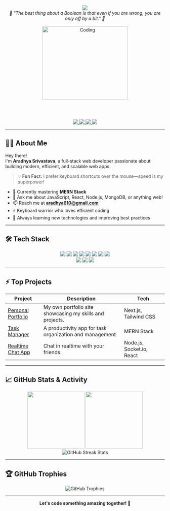 <!-- Banner Section -->
<div align="center">
  <img src="https://readme-typing-svg.herokuapp.com/?lines=👋+Welcome+to+my+GitHub!;I'm+Aradhya+Srivastava!&center=true&size=30&color=58a6ff">
</div>

<div align="center">
  <em>🚀 "The best thing about a Boolean is that even if you are wrong, you are only off by a bit." 🚀</em>
</div>

<br />

<!-- Profile & Socials -->
<div align="center">
  <img src="https://media.giphy.com/media/qgQUggAC3Pfv687qPC/giphy.gif" width="270" height="230" alt="Coding" />

  <br/><br/>
  
  <a href="https://github.com/aradhya-7-7">
    <img src="https://img.shields.io/github/followers/aradhya-7-7?style=social" />
  </a>
  <a href="https://instagram.com/aradhya.7" target="_blank">
    <img src="https://img.shields.io/badge/Instagram-E4405F?style=flat&logo=instagram&logoColor=white"/>
  </a>
  <a href="mailto:aradhya610@gmail.com">
    <img src="https://img.shields.io/badge/Gmail-D14836?style=flat&logo=gmail&logoColor=white"/>
  </a>
  <a href="https://www.linkedin.com/in/aradhya-srivastava" target="_blank">
    <img src="https://img.shields.io/badge/LinkedIn-0078d4?style=flat&logo=linkedin&logoColor=white"/>
  </a>
</div>

---

## 👨‍💻 About Me

Hey there!  
I'm **Aradhya Srivastava**, a full-stack web developer passionate about building modern, efficient, and scalable web apps.  
> 💡 **Fun Fact:** I prefer keyboard shortcuts over the mouse—speed is my superpower!

- 🔭 Currently mastering **MERN Stack**
- 💬 Ask me about JavaScript, React, Node.js, MongoDB, or anything web!
- 📫 Reach me at **aradhya610@gmail.com**
- ⚡ Keyboard warrior who loves efficient coding
- 🌱 Always learning new technologies and improving best practices

---

## 🛠️ Tech Stack

<div align="center">
  <img src="https://img.shields.io/badge/React-20232A?style=for-the-badge&logo=react&logoColor=61DAFB"/>
  <img src="https://img.shields.io/badge/Node.js-43853D?style=for-the-badge&logo=node.js&logoColor=white"/>
  <img src="https://img.shields.io/badge/Express.js-404D59?style=for-the-badge"/>
  <img src="https://img.shields.io/badge/MongoDB-4EA94B?style=for-the-badge&logo=mongodb&logoColor=white"/>
  <img src="https://img.shields.io/badge/TypeScript-007ACC?style=for-the-badge&logo=typescript&logoColor=white"/>
  <img src="https://img.shields.io/badge/Firebase-FFCA28?style=for-the-badge&logo=firebase&logoColor=black"/>
  <img src="https://img.shields.io/badge/Next.js-000000?style=for-the-badge&logo=next.js&logoColor=white"/>
  <img src="https://img.shields.io/badge/Tailwind_CSS-38B2AC?style=for-the-badge&logo=tailwind-css&logoColor=white"/>
  <br />
  <img src="https://img.shields.io/badge/Git-E44C30?style=for-the-badge&logo=git&logoColor=white"/>
  <img src="https://img.shields.io/badge/Linux-FCC624?style=for-the-badge&logo=linux&logoColor=black"/>
  <img src="https://img.shields.io/badge/VSCode-007ACC?style=for-the-badge&logo=visual-studio-code&logoColor=white"/>
</div>

---

## ⚡ Top Projects

| Project | Description | Tech |
|---------|-------------|------|
| [Personal Portfolio](https://github.com/aradhya-7-7/portfolio) | My own portfolio site showcasing my skills and projects. | Next.js, Tailwind CSS |
| [Task Manager](https://github.com/aradhya-7-7/task-manager) | A productivity app for task organization and management. | MERN Stack |
| [Realtime Chat App](https://github.com/aradhya-7-7/realtime-chat) | Chat in realtime with your friends. | Node.js, Socket.io, React |

---

## 📈 GitHub Stats & Activity

<div align="center">
  <img height="180em" src="https://github-readme-stats.vercel.app/api?username=aradhya-7-7&show_icons=true&theme=tokyonight&include_all_commits=true&count_private=true"/>
  <img height="180em" src="https://github-readme-stats.vercel.app/api/top-langs/?username=aradhya-7-7&layout=compact&langs_count=8&theme=tokyonight"/>
  <br/>
  <img src="https://github-readme-streak-stats.herokuapp.com/?user=aradhya-7-7&theme=tokyonight" alt="GitHub Streak Stats"/>
</div>

---

## 🏆 GitHub Trophies

<div align="center">
  <img src="https://github-profile-trophy.vercel.app/?username=aradhya-7-7&theme=darkhub&no-frame=true&column=7" alt="GitHub Trophies"/>
</div>

---

<p align="center">
  <b>Let's code something amazing together! 🚀</b>
</p>
